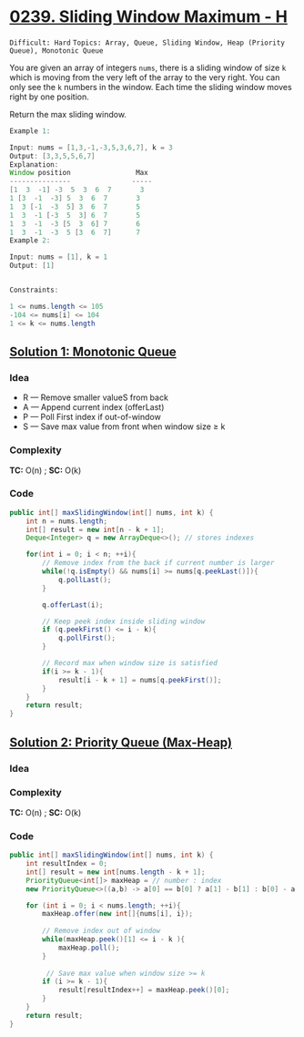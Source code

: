 
# [0239. Sliding Window Maximum - H](https://leetcode.com/problems/sliding-window-maximum/description/)

`Difficult: Hard`
`Topics: Array, Queue, Sliding Window, Heap (Priority Queue), Monotonic Queue`

You are given an array of integers `nums`, there is a sliding window of size `k` which is moving from the very left of the array to the very right. You can only see the `k` numbers in the window. Each time the sliding window moves right by one position.

Return the max sliding window.


 
 ```java
Example 1:

Input: nums = [1,3,-1,-3,5,3,6,7], k = 3
Output: [3,3,5,5,6,7]
Explanation: 
Window position                Max
---------------               -----
[1  3  -1] -3  5  3  6  7       3
 1 [3  -1  -3] 5  3  6  7       3
 1  3 [-1  -3  5] 3  6  7       5
 1  3  -1 [-3  5  3] 6  7       5
 1  3  -1  -3 [5  3  6] 7       6
 1  3  -1  -3  5 [3  6  7]      7
Example 2:

Input: nums = [1], k = 1
Output: [1]
 

Constraints:

1 <= nums.length <= 105
-104 <= nums[i] <= 104
1 <= k <= nums.length
```
## [Solution 1: Monotonic Queue ](https://leetcode.com/problems/sliding-window-maximum/submissions/1670906424/)

### Idea
- R — Remove smaller valueS from back
- A — Append current index (offerLast)
- P — Poll First index if out-of-window
- S — Save max value from front when window size ≥ k

### Complexity
**TC:** O(n) ; **SC:** O(k)

### Code
```java
public int[] maxSlidingWindow(int[] nums, int k) {
    int n = nums.length;
    int[] result = new int[n - k + 1];
    Deque<Integer> q = new ArrayDeque<>(); // stores indexes

    for(int i = 0; i < n; ++i){
        // Remove index from the back if current number is larger
        while(!q.isEmpty() && nums[i] >= nums[q.peekLast()]){
            q.pollLast();
        }

        q.offerLast(i);

        // Keep peek index inside sliding window
        if (q.peekFirst() <= i - k){
            q.pollFirst();
        }

        // Record max when window size is satisfied
        if(i >= k - 1){
            result[i - k + 1] = nums[q.peekFirst()];
        }
    }
    return result;
}
```


## [Solution 2: Priority Queue (Max-Heap)](https://leetcode.com/problems/sliding-window-maximum/submissions/1671005389/)

### Idea

### Complexity
**TC:** O(n) ;  **SC:** O(k)

### Code
```java
public int[] maxSlidingWindow(int[] nums, int k) {
    int resultIndex = 0;
    int[] result = new int[nums.length - k + 1];
    PriorityQueue<int[]> maxHeap = // number : index
    new PriorityQueue<>((a,b) -> a[0] == b[0] ? a[1] - b[1] : b[0] - a[0]);

    for (int i = 0; i < nums.length; ++i){
        maxHeap.offer(new int[]{nums[i], i});
        
        // Remove index out of window
        while(maxHeap.peek()[1] <= i - k ){
            maxHeap.poll();
        }
        
         // Save max value when window size >= k
        if (i >= k - 1){
            result[resultIndex++] = maxHeap.peek()[0];
        }
    }
    return result;
}
```